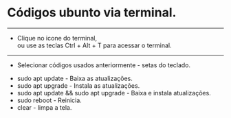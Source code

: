 # Códigos ubunto via terminal.
---
- Clique no icone do terminal, <br> ou use as teclas Ctrl + Alt + T para acessar o terminal.
---
- Selecionar códigos usados anteriormente - setas do teclado.<br>
* sudo apt update - Baixa as atualizações.<br>
* sudo apt upgrade - Instala as atualizações.<br>
* sudo apt update && sudo apt upgrade - Baixa e instala atualizações.<br>
* sudo reboot - Reinicia.<br>
* clear - limpa a tela.<br>

